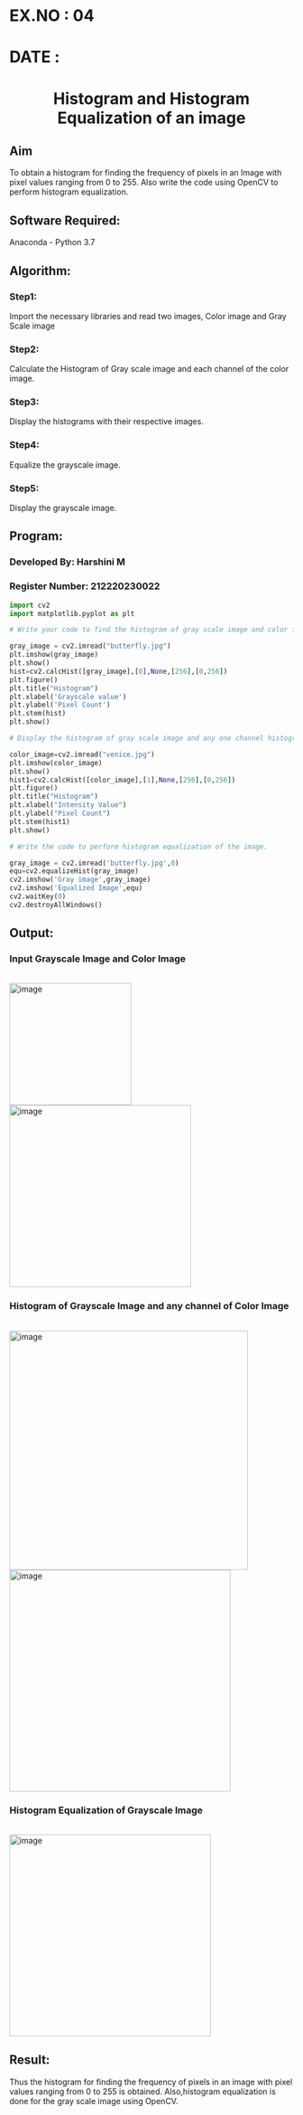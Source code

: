 # EX.NO : 04
# DATE :

# <p align="center">Histogram and Histogram Equalization of an image</p>
## Aim
To obtain a histogram for finding the frequency of pixels in an Image with pixel values ranging from 0 to 255. Also write the code using OpenCV to perform histogram equalization.

## Software Required:
Anaconda - Python 3.7

## Algorithm:
### Step1:
Import the necessary libraries and read two images, Color image and Gray Scale image
<br>

### Step2:
Calculate the Histogram of Gray scale image and each channel of the color image.
<br>

### Step3:
Display the histograms with their respective images.
<br>

### Step4:
Equalize the grayscale image.
<br>

### Step5:
Display the grayscale image.
<br>

## Program:
### Developed By: Harshini M
### Register Number: 212220230022
```python
import cv2
import matplotlib.pyplot as plt

# Write your code to find the histogram of gray scale image and color image channels.

gray_image = cv2.imread("butterfly.jpg")
plt.imshow(gray_image)
plt.show()
hist=cv2.calcHist([gray_image],[0],None,[256],[0,256])
plt.figure()
plt.title("Histogram")
plt.xlabel('Grayscale value')
plt.ylabel('Pixel Count')
plt.stem(hist)
plt.show()

# Display the histogram of gray scale image and any one channel histogram from color image

color_image=cv2.imread("venice.jpg")
plt.imshow(color_image)
plt.show()
hist1=cv2.calcHist([color_image],[1],None,[256],[0,256])
plt.figure()
plt.title("Histogram")
plt.xlabel("Intensity Value")
plt.ylabel("Pixel Count")
plt.stem(hist1)
plt.show()

# Write the code to perform histogram equalization of the image. 

gray_image = cv2.imread('butterfly.jpg',0)
equ=cv2.equalizeHist(gray_image)
cv2.imshow('Gray image',gray_image)
cv2.imshow('Equalized Image',equ)
cv2.waitKey(0)
cv2.destroyAllWindows()

```
## Output:
### Input Grayscale Image and Color Image
<br>
<img width="216" alt="image" src="https://user-images.githubusercontent.com/75235554/164910014-c3645e59-fbd5-4ae8-8450-a9c3a973b9d5.png">
<br>
<img width="322" alt="image" src="https://user-images.githubusercontent.com/75235554/164910026-ff74da6a-ab6d-45ee-b298-85135e299d09.png">
<br>

### Histogram of Grayscale Image and any channel of Color Image
<br>
<img width="423" alt="image" src="https://user-images.githubusercontent.com/75235554/164910060-4b96e36e-f75a-4cc8-9696-e4826dc6525c.png">
<br>
<img width="392" alt="image" src="https://user-images.githubusercontent.com/75235554/164910072-fff3047c-c814-4f61-a848-4c74c60f79cf.png">
<br>

### Histogram Equalization of Grayscale Image
<br>
<img width="357" alt="image" src="https://user-images.githubusercontent.com/75235554/164910123-5c51bfa3-fab9-45a3-8317-11d346cc9a2e.png">
<br>

## Result: 
Thus the histogram for finding the frequency of pixels in an image with pixel values ranging from 0 to 255 is obtained. Also,histogram equalization is done for the gray scale image using OpenCV.
